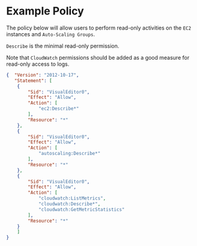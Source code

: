 # Example Policy
The policy below will allow users to perform read-only activities on the `EC2` instances and `Auto-Scaling Groups`.

`Describe` is the minimal read-only permission.

Note that `CloudWatch` permissions should be added as a good measure for read-only access to logs. 
```json
{  "Version": "2012-10-17",  
   "Statement": [    
    {      
        "Sid": "VisualEditor0",     
        "Effect": "Allow",      
        "Action": [
            "ec2:Describe*"      
        ],      
        "Resource": "*"    
    },    
    {      
        "Sid": "VisualEditor0",
        "Effect": "Allow",
        "Action": [
            "autoscaling:Describe*"
        ],      
        "Resource": "*"    
    },
    {      
        "Sid": "VisualEditor0",
        "Effect": "Allow",
        "Action": [
            "cloudwatch:ListMetrics",
            "cloudwatch:Describe*",
            "cloudwatch:GetMetricStatistics"
        ],
        "Resource": "*"
    } 
    ]      
}
```